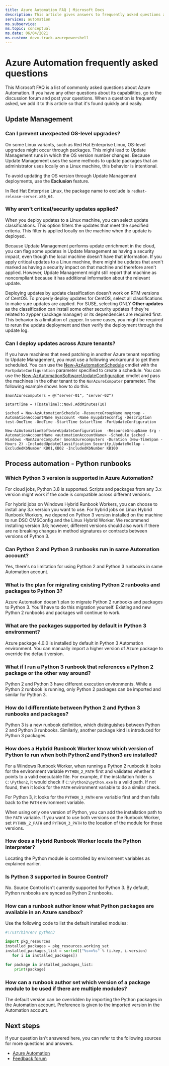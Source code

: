 ```yaml
---
title: Azure Automation FAQ | Microsoft Docs
description: This article gives answers to frequently asked questions about Azure Automation.
services: automation
ms.subservice: 
ms.topic: conceptual
ms.date: 06/04/2021
ms.custom: devx-track-azurepowershell
---
```


# Azure Automation frequently asked questions

This Microsoft FAQ is a list of commonly asked questions about Azure Automation. If you have any other questions about its capabilities, go to the discussion forum and post your questions. When a question is frequently asked, we add it to this article so that it's found quickly and easily.

## Update Management

### Can I prevent unexpected OS-level upgrades?

On some Linux variants, such as Red Hat Enterprise Linux, OS-level upgrades might occur through packages. This might lead to Update Management runs in which the OS version number changes. Because Update Management uses the same methods to update packages that an administrator uses locally on a Linux machine, this behavior is intentional.

To avoid updating the OS version through Update Management deployments, use the **Exclusion** feature.

In Red Hat Enterprise Linux, the package name to exclude is `redhat-release-server.x86_64`.

### Why aren't critical/security updates applied?

When you deploy updates to a Linux machine, you can select update classifications. This option filters the updates that meet the specified criteria. This filter is applied locally on the machine when the update is deployed.

Because Update Management performs update enrichment in the cloud, you can flag some updates in Update Management as having a security impact, even though the local machine doesn't have that information. If you apply critical updates to a Linux machine, there might be updates that aren't marked as having a security impact on that machine and therefore aren't applied. However, Update Management might still report that machine as noncompliant because it has additional information about the relevant update.

Deploying updates by update classification doesn't work on RTM versions of CentOS. To properly deploy updates for CentOS, select all classifications to make sure updates are applied. For SUSE, selecting ONLY **Other updates** as the classification can install some other security updates if they're related to zypper (package manager) or its dependencies are required first. This behavior is a limitation of zypper. In some cases, you might be required to rerun the update deployment and then verify the deployment through the update log.

### Can I deploy updates across Azure tenants?

If you have machines that need patching in another Azure tenant reporting to Update Management, you must use a following workaround to get them scheduled. You can use the [New-AzAutomationSchedule](/powershell/module/Az.Automation/New-AzAutomationSchedule) cmdlet with the `ForUpdateConfiguration` parameter specified to create a schedule. You can use the [New-AzAutomationSoftwareUpdateConfiguration](/powershell/module/Az.Automation/New-AzAutomationSoftwareUpdateConfiguration) cmdlet and pass the machines in the other tenant to the `NonAzureComputer` parameter. The following example shows how to do this.

```azurepowershell-interactive
$nonAzurecomputers = @("server-01", "server-02")

$startTime = ([DateTime]::Now).AddMinutes(10)

$sched = New-AzAutomationSchedule -ResourceGroupName mygroup -AutomationAccountName myaccount -Name myupdateconfig -Description test-OneTime -OneTime -StartTime $startTime -ForUpdateConfiguration

New-AzAutomationSoftwareUpdateConfiguration  -ResourceGroupName $rg -AutomationAccountName <automationAccountName> -Schedule $sched -Windows -NonAzureComputer $nonAzurecomputers -Duration (New-TimeSpan -Hours 2) -IncludedUpdateClassification Security,UpdateRollup -ExcludedKbNumber KB01,KB02 -IncludedKbNumber KB100
```

## Process automation - Python runbooks

### Which Python 3 version is supported in Azure Automation?

For cloud jobs, Python 3.8 is supported. Scripts and packages from any 3.x version might work if the code is compatible across different versions.

For hybrid jobs on Windows Hybrid Runbook Workers, you can choose to install any 3.x version you want to use. For hybrid jobs on Linux Hybrid Runbook Workers, we depend on Python 3 version installed on the machine to run DSC OMSConfig and the Linux Hybrid Worker. We recommend installing version 3.6; however, different versions should also work if there are no breaking changes in method signatures or contracts between versions of Python 3.

### Can Python 2 and Python 3 runbooks run in same Automation account?

Yes, there's no limitation for using Python 2 and Python 3 runbooks in same Automation account.  

### What is the plan for migrating existing Python 2 runbooks and packages to Python 3?

Azure Automation doesn't plan to migrate Python 2 runbooks and packages to Python 3. You'll have to do this migration yourself. Existing and new Python 2 runbooks and packages will continue to work.

### What are the packages supported by default in Python 3 environment?

Azure package 4.0.0 is installed by default in Python 3 Automation environment. You can manually import a higher version of Azure package to override the default version.

### What if I run a Python 3 runbook that references a Python 2 package or the other way around?

Python 2 and Python 3 have different execution environments. While a Python 2 runbook is running, only Python 2 packages can be imported and similar for Python 3.

### How do I differentiate between Python 2 and Python 3 runbooks and packages?

Python 3 is a new runbook definition, which distinguishes between Python 2 and Python 3 runbooks. Similarly, another package kind is introduced for Python 3 packages.

### How does a Hybrid Runbook Worker know which version of Python to run when both Python2 and Python3 are installed?

For a Windows Runbook Worker, when running a Python 2 runbook it looks for the environment variable `PYTHON_2_PATH` first and validates whether it points to a valid executable file. For example, if the installation folder is `C:\Python2`, it would check if `C:\Python2\python.exe` is a valid path. If not found, then it looks for the `PATH` environment variable to do a similar check.

For Python 3, it looks for the `PYTHON_3_PATH` env variable first and then falls back to the `PATH` environment variable.

When using only one version of Python, you can add the installation path to the `PATH` variable. If you want to use both versions on the Runbook Worker, set `PYTHON_2_PATH` and `PYTHON_3_PATH` to the location of the module for those versions.

### How does a Hybrid Runbook Worker locate the Python interpreter?

Locating the Python module is controlled by environment variables as explained earlier.

### Is Python 3 supported in Source Control?

No. Source Control isn't currently supported for Python 3. By default, Python runbooks are synced as Python 2 runbooks.

### How can a runbook author know what Python packages are available in an Azure sandbox?

Use the following code to list the default installed modules:

```python
#!/usr/bin/env python3

import pkg_resources
installed_packages = pkg_resources.working_set
installed_packages_list = sorted(["%s==%s" % (i.key, i.version)
   for i in installed_packages])

for package in installed_packages_list:
    print(package)
```

### How can a runbook author set which version of a package module to be used if there are multiple modules?

The default version can be overridden by importing the Python packages in the Automation account. Preference is given to the imported version in the Automation account.

## Next steps

If your question isn't answered here, you can refer to the following sources for more questions and answers.

- [Azure Automation](/answers/topics/azure-automation.html)
- [Feedback forum](https://feedback.azure.com/forums/905242-update-management)
